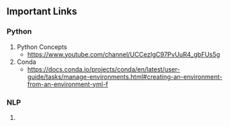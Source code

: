 ## Important Links

### Python
1. Python Concepts
	-  https://www.youtube.com/channel/UCCezIgC97PvUuR4_gbFUs5g
2. Conda
	-  https://docs.conda.io/projects/conda/en/latest/user-guide/tasks/manage-environments.html#creating-an-environment-from-an-environment-yml-f

### NLP
1. 

### 
